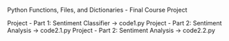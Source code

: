 Python Functions, Files, and Dictionaries - Final Course Project

Project - Part 1: Sentiment Classifier -> code1.py
Project - Part 2: Sentiment Analysis -> code2.1.py
Project - Part 2: Sentiment Analysis -> code2.2.py
